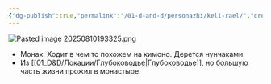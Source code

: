 ```yaml
---
{"dg-publish":true,"permalink":"/01-d-and-d/personazhi/keli-rael/","created":"2025-08-10T19:23:47.001+03:00","updated":"2025-08-10T21:47:25.102+03:00"}
---
```



![Pasted image 20250810193325.png](/img/user/img/Pasted%20image%2020250810193325.png)

- Монах. Ходит в чем то похожем на кимоно. Дерется нунчаками. 
- Из [[01_D&D/Локации/Глубоководье\|Глубоководье]], но большую часть жизни прожил в монастыре.